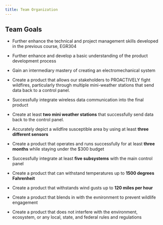 ```yaml
---
title: Team Organization
---
```


## Team Goals ##
- Further enhance the technical and project management skills developed in the previous course, EGR304

- Further enhance and develop a basic understanding of the product development process

- Gain an intermediary mastery of creating an electromechanical system

- Create a product that allows our stakeholders to PROACTIVELY fight wildfires, particularly through multiple mini-weather stations that send data back to a control panel. 

- Successfully integrate wireless data communication into the final product

- Create at least **two mini weather stations** that successfully send data back to the control panel. 

- Accurately depict a wildfire susceptible area by using at least **three different sensors**

- Create a product that operates and runs successfully for at least **three months** while staying under the $300 budget

- Successfully integrate at least **five subsystems** with the main control panel

- Create a product that can withstand temperatures up to **1500 degrees Fahrenheit**

- Create a product that withstands wind gusts up to **120 miles per hour**

- Create a product that blends in with the evnironment to prevent wildlife engagement

- Create a product that does not interfere with the environment, ecosystem, or any local, state, and federal rules and regulations
